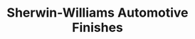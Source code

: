 ---
title: "Sherwin-Williams Automotive Finishes"
url: /hartford/sherwin-williams-automotive-finishes/
shop: paint
---